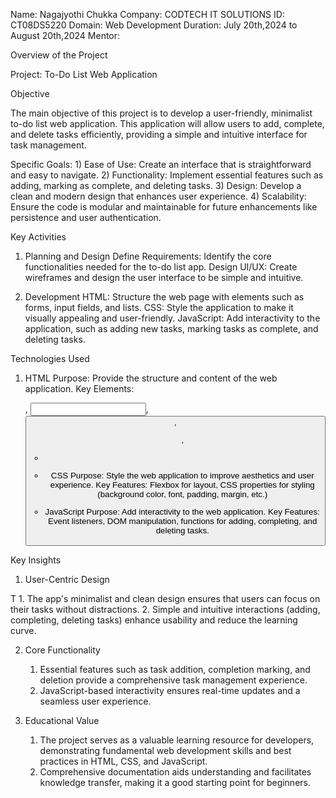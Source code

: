 Name: Nagajyothi Chukka
Company: CODTECH IT SOLUTIONS
ID: CT08DS5220
Domain: Web Development
Duration: July 20th,2024 to August 20th,2024
Mentor: 

Overview of the Project

Project: To-Do List Web Application

Objective

The main objective of this project is to develop a user-friendly, minimalist to-do list web application. This application will allow users to add, complete, and delete tasks efficiently, providing a simple and intuitive interface for task management.

   Specific Goals:
        1) Ease of Use: Create an interface that is straightforward and easy to navigate.
        2) Functionality: Implement essential features such as adding, marking as complete, and deleting tasks.
        3) Design: Develop a clean and modern design that enhances user experience.
        4) Scalability: Ensure the code is modular and maintainable for future enhancements like persistence and user authentication.

Key Activities

  1) Planning and Design
        Define Requirements: Identify the core functionalities needed for the to-do list app.
        Design UI/UX: Create wireframes and design the user interface to be simple and intuitive.

  2) Development
        HTML: Structure the web page with elements such as forms, input fields, and lists.
        CSS: Style the application to make it visually appealing and user-friendly.
        JavaScript: Add interactivity to the application, such as adding new tasks, marking tasks as complete, and deleting tasks.

Technologies Used

  1) HTML
        Purpose: Provide the structure and content of the web application.
        Key Elements: <form>, <input>, <button>, <ul>, <li>

  2) CSS
        Purpose: Style the web application to improve aesthetics and user experience.
        Key Features: Flexbox for layout, CSS properties for styling (background color, font, padding, margin, etc.)

  3) JavaScript
        Purpose: Add interactivity to the web application.
        Key Features: Event listeners, DOM manipulation, functions for adding, completing, and deleting tasks.

Key Insights

  1) User-Centric Design

T     1. The app's minimalist and clean design ensures that users can focus on their tasks without distractions.
      2. Simple and intuitive interactions (adding, completing, deleting tasks) enhance usability and reduce the learning curve.

  2) Core Functionality

       1. Essential features such as task addition, completion marking, and deletion provide a comprehensive task management experience.
       2. JavaScript-based interactivity ensures real-time updates and a seamless user experience.

  3) Educational Value

       1. The project serves as a valuable learning resource for developers, demonstrating fundamental web development skills and best practices in HTML, CSS, and 
          JavaScript.
       2. Comprehensive documentation aids understanding and facilitates knowledge transfer, making it a good starting point for beginners.






